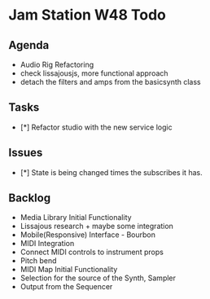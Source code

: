 
# Jam Station W48 Todo

## Agenda
- Audio Rig Refactoring
 - check lissajousjs, more functional approach
 - detach the filters and amps from the basicsynth class

## Tasks
- [*] Refactor studio with the new service logic

## Issues
- [*] State is being changed times the subscribes it has. 


## Backlog
- Media Library Initial Functionality
- Lissajous research + maybe some integration
- Mobile(Responsive) Interface - Bourbon
- MIDI Integration
 - Connect MIDI controls to instrument props
 - Pitch bend
- MIDI Map Initial Functionality
 - Selection for the source of the Synth, Sampler
 - Output from the Sequencer
